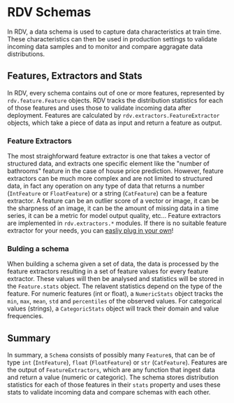 # RDV Schemas

In RDV, a data schema is used to capture data characteristics at train time. These characteristics can then be used in production settings to validate incoming data samples and to monitor and compare aggragate data distributions. 

## Features, Extractors and Stats
In RDV, every schema contains out of one or more features, represented by `rdv.feature.Feature` objects. RDV tracks the distribution statistics for each of those features and uses those to validate incoming data after deployment. Features are calculated by `rdv.extractors.FeatureExtractor` objects, which take a piece of data as input and return a feature as output.

### Feature Extractors
The most straighforward feature extractor is one that takes a vector of structured data, and extracts one specific element like the "number of bathrooms" feature in the case of house price prediction. However, feature extractors can be much more complex and are not limited to structured data, in fact any operation on any type of data that returns a number (`IntFeature` or `FloatFeature`) or a string (`CatFeature`) can be a feature extractor. A feature can be an outlier score of a vector or image, it can be the sharpness of an image, it can be the amount of missing data in a time series, it can be a metric for model output quality, etc... Feature extractors are implemented in `rdv.extractors.*` modules. If there is no suitable feature extractor for your needs, you can [easliy plug in your own](https://github.com/raymon-ai/data-validation/blob/master/examples/3-feature_extractor_plugins.ipynb)!

### Bulding a schema
When building a schema given a set of data, the data is processed by the feature extractors resulting in a set of feature values for every feature extractor. These values will then be analysed and statistics will be stored in the `Feature.stats` object. The relavent statistics depend on the type of the feature. For numeric features (int or float), a `NumericStats` object tracks the `min`, `max`, `mean`, `std` and `percentiles` of the observed values. For categorical values (strings), a `CategoricStats` object will track their domain and value frequencies. 

## Summary
In summary, a `Schema` consists of possibly many `Feature`s, that can be of type `int` (`IntFeature`), `float` (`FloatFeature`) or `str` (`CatFeature`). Features are the output of `FeatureExtractors`, which are any function that ingest data and return a value (numeric or categoric). The schema stores distribution statistics for each of those features in their `stats` property and uses these stats to validate incoming data and compare schemas with each other.
